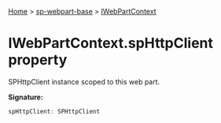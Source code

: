 <!-- docId=sp-webpart-base.iwebpartcontext.sphttpclient -->

[Home](./index.md) &gt; [sp-webpart-base](./sp-webpart-base.md) &gt; [IWebPartContext](./sp-webpart-base.iwebpartcontext.md)

# IWebPartContext.spHttpClient property

SPHttpClient instance scoped to this web part.

**Signature:**
```javascript
spHttpClient: SPHttpClient
```
